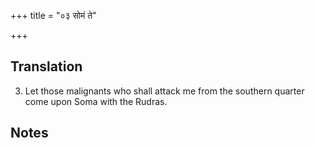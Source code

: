 +++
title = "०३ सोमं ते"

+++
## Translation
3. Let those malignants who shall attack me from the southern quarter  
come upon Soma with the Rudras.

## Notes


